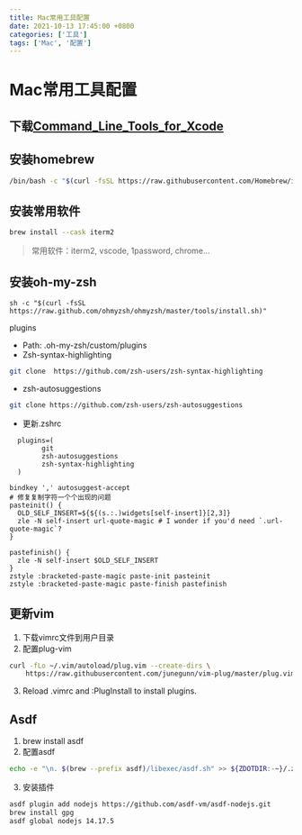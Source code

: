 ```yaml
---
title: Mac常用工具配置
date: 2021-10-13 17:45:00 +0800
categories: ['工具']
tags: ['Mac', '配置']
---
```


# Mac常用工具配置
## 下载[Command_Line_Tools_for_Xcode](https://developer.apple.com/account/)
## 安装homebrew
```bash
/bin/bash -c "$(curl -fsSL https://raw.githubusercontent.com/Homebrew/install/HEAD/install.sh)"
```

## 安装常用软件
```bash
brew install --cask iterm2
```

> 常用软件：iterm2, vscode, 1password, chrome...

## 安装oh-my-zsh

```shell
sh -c "$(curl -fsSL https://raw.github.com/ohmyzsh/ohmyzsh/master/tools/install.sh)"
```

plugins
  - Path: .oh-my-zsh/custom/plugins
  - Zsh-syntax-highlighting
  ```bash
  git clone  https://github.com/zsh-users/zsh-syntax-highlighting
  ```

  - zsh-autosuggestions
  ```bash
  git clone https://github.com/zsh-users/zsh-autosuggestions
  ```

  - 更新.zshrc
```
  plugins=(
        git
        zsh-autosuggestions
        zsh-syntax-highlighting
  )

bindkey ',' autosuggest-accept
# 修复复制字符一个个出现的问题
pasteinit() {
  OLD_SELF_INSERT=${${(s.:.)widgets[self-insert]}[2,3]}
  zle -N self-insert url-quote-magic # I wonder if you'd need `.url-quote-magic`?
}

pastefinish() {
  zle -N self-insert $OLD_SELF_INSERT
}
zstyle :bracketed-paste-magic paste-init pasteinit
zstyle :bracketed-paste-magic paste-finish pastefinish
```
##  更新vim
  1. 下载vimrc文件到用户目录
  2. 配置plug-vim

```bash
curl -fLo ~/.vim/autoload/plug.vim --create-dirs \
    https://raw.githubusercontent.com/junegunn/vim-plug/master/plug.vim
```

  3.  Reload .vimrc and :PlugInstall to install plugins.

##  Asdf
  1. brew install asdf
  2. 配置asdf
```bash
echo -e "\n. $(brew --prefix asdf)/libexec/asdf.sh" >> ${ZDOTDIR:-~}/.zshrc
```

  3. 安装插件
```bash
asdf plugin add nodejs https://github.com/asdf-vm/asdf-nodejs.git
brew install gpg
asdf global nodejs 14.17.5
```

